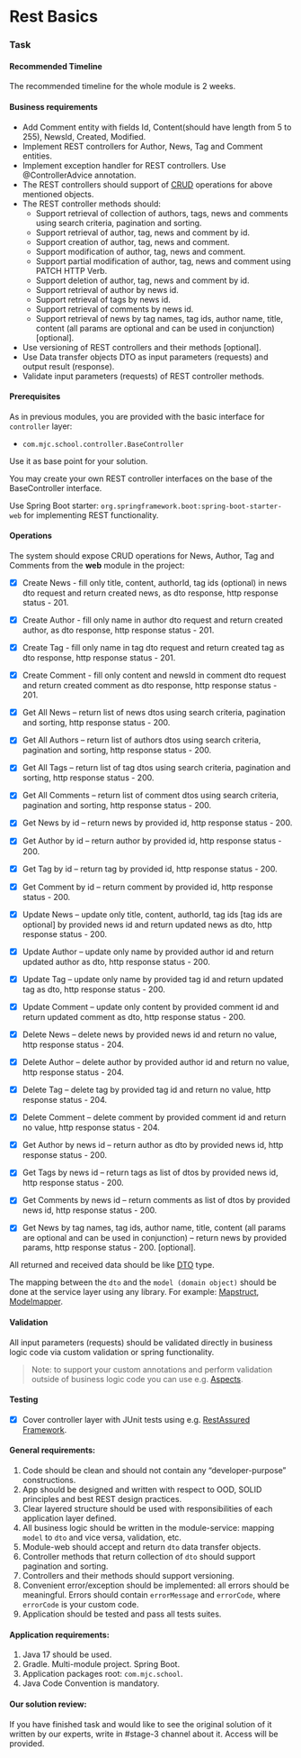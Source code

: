 # Rest Basics

### Task

#### Recommended Timeline

The recommended timeline for the whole module is 2 weeks.

#### Business requirements

- Add Comment entity with fields Id, Content(should have length from 5 to 255), NewsId, Created, Modified.
- Implement REST controllers for Author, News, Tag and Comment entities.
- Implement exception handler for REST controllers. Use @ControllerAdvice annotation.
- The REST controllers should support of [CRUD](https://en.wikipedia.org/wiki/Create,_read,_update_and_delete) operations for above mentioned objects.
- The REST controller methods should:
  - Support retrieval of collection of authors, tags, news and comments using search criteria, pagination and sorting.
  - Support retrieval of author, tag, news and comment by id.
  - Support creation of author, tag, news and comment.
  - Support modification of author, tag, news and comment.
  - Support partial modification of author, tag, news and comment using PATCH HTTP Verb.
  - Support deletion of author, tag, news and comment by id.
  - Support retrieval of author by news id.
  - Support retrieval of tags by news id.
  - Support retrieval of comments by news id.
  - Support retrieval of news by tag names, tag ids, author name, title, content (all params are optional and can be used
    in conjunction) [optional].
- Use versioning of REST controllers and their methods [optional].
- Use Data transfer objects DTO as input parameters (requests) and output result (response).
- Validate input parameters (requests) of REST controller methods.

#### Prerequisites

As in previous modules, you are provided with the basic interface for `controller` layer:
- `com.mjc.school.controller.BaseController`

Use it as base point for your solution.

You may create your own REST controller interfaces on the base of the BaseController interface.

Use Spring Boot starter: `org.springframework.boot:spring-boot-starter-web` for implementing REST functionality.

#### Operations

The system should expose CRUD operations for News, Author, Tag and Comments from the __web__ module in the project:

- [x] Create News - fill only title, content, authorId, tag ids (optional) in news dto request and return created news,
  as dto response, http response status - 201.
- [x] Create Author - fill only name in author dto request and return created author, as dto response, http response status - 201.
- [x] Create Tag - fill only name in tag dto request and return created tag as dto response, http response status - 201.
- [x] Create Comment - fill only content and newsId in comment dto request and return created comment as dto response,
  http response status - 201.

- [x] Get All News – return list of news dtos using search criteria, pagination and sorting, http response status - 200.
- [x] Get All Authors – return list of authors dtos using search criteria, pagination and sorting, http response status - 200.
- [x] Get All Tags – return list of tag dtos using search criteria, pagination and sorting, http response status - 200.
- [x] Get All Comments – return list of comment dtos using search criteria, pagination and sorting, http response status - 200.

- [x] Get News by id – return news by provided id, http response status - 200.
- [x] Get Author by id – return author by provided id, http response status - 200.
- [x] Get Tag by id – return tag by provided id, http response status - 200.
- [x] Get Comment by id – return comment by provided id, http response status - 200.

- [x] Update News – update only title, content, authorId, tag ids [tag ids are optional] by provided news id and return updated
  news as dto, http response status - 200.
- [x] Update Author – update only name by provided author id and return updated author as dto, http response status - 200.
- [x] Update Tag – update only name by provided tag id and return updated tag as dto, http response status - 200.
- [x] Update Comment – update only content by provided comment id and return updated comment as dto, http response status - 200.

- [x] Delete News – delete news by provided news id and return no value, http response status - 204.
- [x] Delete Author – delete author by provided author id and return no value, http response status - 204.
- [x] Delete Tag – delete tag by provided tag id and return no value, http response status - 204.
- [x] Delete Comment – delete comment by provided comment id and return no value, http response status - 204.

- [x] Get Author by news id – return author as dto by provided news id, http response status - 200.
- [x] Get Tags by news id – return tags as list of dtos by provided news id, http response status - 200.
- [x] Get Comments by news id – return comments as list of dtos by provided news id, http response status - 200.
- [x] Get News by tag names, tag ids, author name, title, content (all params are optional and can be used in
  conjunction) – return news by provided params, http response status - 200. [optional].

All returned and received data should be like [DTO](https://en.wikipedia.org/wiki/Data_transfer_object) type.

The mapping between the `dto` and the `model (domain object)` should be done at the service layer using any library.
For example: [Mapstruct](https://mapstruct.org/), [Modelmapper](http://modelmapper.org/).

#### Validation

All input parameters (requests) should be validated directly in business logic code via custom validation or spring functionality.
>Note: to support your custom annotations and perform validation outside of business logic code you can use
> e.g. [Aspects](https://docs.spring.io/spring-framework/docs/5.3.x/reference/html/core.html#aop).

#### Testing

- [x] Cover controller layer with JUnit tests using e.g. [RestAssured Framework](https://semaphoreci.com/community/tutorials/testing-rest-endpoints-using-rest-assured).

#### General requirements:

1. Code should be clean and should not contain any “developer-purpose” constructions.
2. App should be designed and written with respect to OOD, SOLID principles and best REST design practices.
3. Clear layered structure should be used with responsibilities of each application layer defined.
4. All business logic should be written in the module-service: mapping `model` to `dto` and vice versa, validation, etc.
5. Module-web should accept and return `dto` data transfer objects.
6. Controller methods that return collection of `dto` should support pagination and sorting.
7. Controllers and their methods should support versioning.
8. Convenient error/exception should be implemented: all errors should be meaningful. Errors should
   contain `errorMessage` and `errorCode`, where `errorCode` is your custom code.
9. Application should be tested and pass all tests suites.

#### Application requirements:

1. Java 17 should be used.
2. Gradle. Multi-module project. Spring Boot.
3. Application packages root: `com.mjc.school`.
4. Java Code Convention is mandatory.

#### Our solution review:

If you have finished task and would like to see the original solution of it written by our experts, write in #stage-3 channel about it. Access will be provided.
